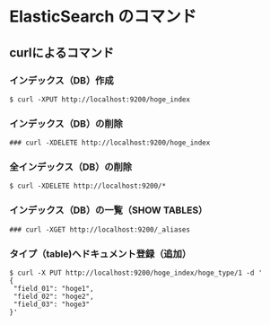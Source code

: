 ElasticSearch のコマンド
=======

## curlによるコマンド

### インデックス（DB）作成
~~~~
$ curl -XPUT http://localhost:9200/hoge_index
~~~~

### インデックス（DB）の削除
~~~~
### curl -XDELETE http://localhost:9200/hoge_index
~~~~

### 全インデックス（DB）の削除
~~~~
$ curl -XDELETE http://localhost:9200/*
~~~~

### インデックス（DB）の一覧（SHOW TABLES）
~~~~
### curl -XGET http://localhost:9200/_aliases
~~~~

### タイプ（table)へドキュメント登録（追加）
~~~~
$ curl -X PUT http://localhost:9200/hoge_index/hoge_type/1 -d '
{
 "field_01": "hoge1",
 "field_02": "hoge2",
 "field_03": "hoge3"
}'
~~~~
